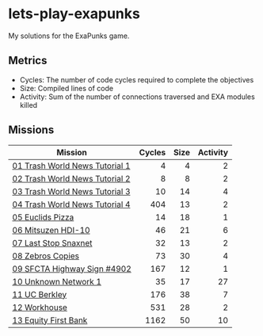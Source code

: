 # lets-play-exapunks

My solutions for the ExaPunks game.

## Metrics

- Cycles: The number of code cycles required to complete the objectives
- Size: Compiled lines of code
- Activity: Sum of the number of connections traversed and EXA modules killed

## Missions

| Mission | Cycles | Size | Activity |
|---------|-------:|-----:|---------:|
| [01 Trash World News Tutorial 1](Missions/01%20Trash%20World%20News%20Tutorial%201/readme.md) | 4 | 4 | 2 |
| [02 Trash World News Tutorial 2](Missions/02%20Trash%20World%20News%20Tutorial%202/readme.md) | 8 | 8 | 2 |
| [03 Trash World News Tutorial 3](Missions/03%20Trash%20World%20News%20Tutorial%203/readme.md) | 10 | 14 | 4 |
| [04 Trash World News Tutorial 4](Missions/04%20Trash%20World%20News%20Tutorial%204/readme.md) | 404 | 13 | 2 |
| [05 Euclids Pizza](Missions/05%20Euclids%20Pizza/readme.md) | 14 | 18 | 1 |
| [06 Mitsuzen HDI-10](Missions/06%20Mitsuzen%20HDI-10/readme.md) | 46 | 21 | 6 |
| [07 Last Stop Snaxnet](Missions/07%20Last%20Stop%20Snaxnet/readme.md) | 32 | 13 | 2 |
| [08 Zebros Copies](Missions/08%20Zebros%20Copies/readme.md) | 73 | 30 | 4 |
| [09 SFCTA Highway Sign #4902](Missions/09%20SFCTA%20Highway%20Sign%20%234902/readme.md) | 167 | 12 | 1 |
| [10 Unknown Network 1](Missions/10%20Unknown%20Network%201/readme.md) | 35 | 17 | 27 |
| [11 UC Berkley](Missions/11%20UC%20Berkley/readme.md) | 176 | 38 | 7 |
| [12 Workhouse](Missions/12%20Workhouse/readme.md) | 531 | 28 | 2 |
| [13 Equity First Bank](Missions/13%20Equity%20First%20Bank/readme.md) | 1162 | 50 | 10 |